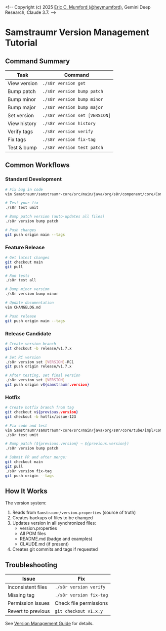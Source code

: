 <\!-- 
Copyright (c) 2025 [Eric C. Mumford (@heymumford)](https://github.com/heymumford), Gemini Deep Research, Claude 3.7.
-->

# Samstraumr Version Management Tutorial

## Command Summary

| Task | Command |
|------|---------|
| View version | `./s8r version get` |
| Bump patch | `./s8r version bump patch` |
| Bump minor | `./s8r version bump minor` |
| Bump major | `./s8r version bump major` |
| Set version | `./s8r version set [VERSION]` |
| View history | `./s8r version history` |
| Verify tags | `./s8r version verify` |
| Fix tags | `./s8r version fix-tag` |
| Test & bump | `./s8r version test patch` |

## Common Workflows

### Standard Development

```bash
# Fix bug in code
vim Samstraumr/samstraumr-core/src/main/java/org/s8r/component/core/Component.java

# Test your fix
./s8r test unit

# Bump patch version (auto-updates all files)
./s8r version bump patch

# Push changes
git push origin main --tags
```

### Feature Release

```bash
# Get latest changes
git checkout main
git pull

# Run tests
./s8r test all

# Bump minor version
./s8r version bump minor

# Update documentation
vim CHANGELOG.md

# Push release
git push origin main --tags
```

### Release Candidate

```bash
# Create version branch
git checkout -b release/v1.7.x

# Set RC version
./s8r version set [VERSION]-RC1
git push origin release/v1.7.x

# After testing, set final version
./s8r version set [VERSION]
git push origin v${samstraumr.version}
```

### Hotfix

```bash
# Create hotfix branch from tag
git checkout v${previous.version}
git checkout -b hotfix/issue-123

# Fix code and test
vim Samstraumr/samstraumr-core/src/main/java/org/s8r/core/tube/impl/Component.java
./s8r test unit

# Bump patch (${previous.version} → ${previous.version})
./s8r version bump patch

# Submit PR and after merge:
git checkout main
git pull
./s8r version fix-tag
git push origin --tags
```

## How It Works

The version system:
1. Reads from `Samstraumr/version.properties` (source of truth)
2. Creates backups of files to be changed
3. Updates version in all synchronized files:
   - version.properties
   - All POM files
   - README.md (badge and examples)
   - CLAUDE.md (if present)
4. Creates git commits and tags if requested

## Troubleshooting

| Issue | Fix |
|-------|-----|
| Inconsistent files | `./s8r version verify` |
| Missing tag | `./s8r version fix-tag` |
| Permission issues | Check file permissions |
| Revert to previous | `git checkout v1.x.y` |

See [Version Management Guide](../reference/version-management-guide.md) for details.
